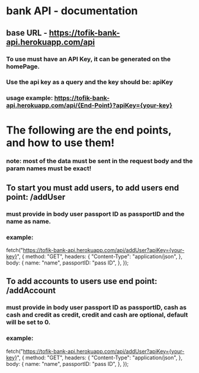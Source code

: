 # bank API - documentation

## base URL - https://tofik-bank-api.herokuapp.com/api

### To use must have an API Key, it can be generated on the homePage.

### Use the api key as a query and the key should be: apiKey

### usage example: https://tofik-bank-api.herokuapp.com/api/{End-Point}?apiKey={your-key}

# The following are the end points, and how to use them!

### note: most of the data must be sent in the request body and the param names must be exact!

## To start you must add users, to add users end point: /addUser

### must provide in body user passport ID as passportID and the name as name.

### example:

fetch("https://tofik-bank-api.herokuapp.com/api/addUser?apiKey={your-key}", {
method: "GET",
headers: {
"Content-Type": "application/json",
},
body: {
name: "name",
passportID: "pass ID",
},
});

## To add accounts to users use end point: /addAccount

### must provide in body user passport ID as passportID, cash as cash and credit as credit, credit and cash are optional, default will be set to 0.

### example:

fetch("https://tofik-bank-api.herokuapp.com/api/addUser?apiKey={your-key}", {
method: "GET",
headers: {
"Content-Type": "application/json",
},
body: {
name: "name",
passportID: "pass ID",
},
});
